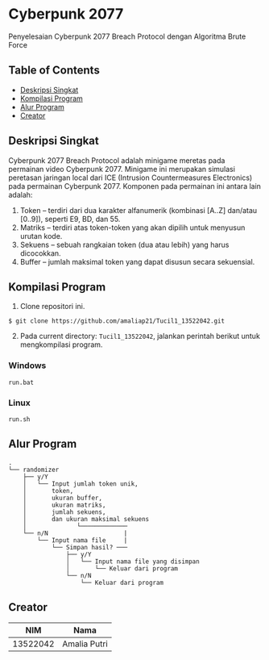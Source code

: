 # Cyberpunk 2077

Penyelesaian Cyberpunk 2077 Breach Protocol dengan Algoritma Brute Force

## Table of Contents

- [Deskripsi Singkat](#deskripsi-singkat)
- [Kompilasi Program](#kompilasi-program)
- [Alur Program](#alur-program)
- [Creator](#creator)

## Deskripsi Singkat

Cyberpunk 2077 Breach Protocol adalah minigame meretas pada permainan video Cyberpunk 2077. Minigame ini merupakan simulasi peretasan jaringan local dari ICE (Intrusion Countermeasures Electronics) pada permainan Cyberpunk 2077. Komponen pada permainan ini antara lain adalah:

1. Token – terdiri dari dua karakter alfanumerik (kombinasi [A..Z] dan/atau [0..9]), seperti E9, BD, dan 55.
2. Matriks – terdiri atas token-token yang akan dipilih untuk menyusun urutan kode.
3. Sekuens – sebuah rangkaian token (dua atau lebih) yang harus dicocokkan.
4. Buffer – jumlah maksimal token yang dapat disusun secara sekuensial.

## Kompilasi Program

1. Clone repositori ini.

```
$ git clone https://github.com/amaliap21/Tucil1_13522042.git
```

2. Pada current directory: `Tucil1_13522042`, jalankan perintah berikut untuk mengkompilasi program.

### Windows

```
run.bat
```

### Linux

```
run.sh
```

## Alur Program

```
.
└── randomizer
    ├── y/Y
    │   └── Input jumlah token unik,
    │       token,
    │       ukuran buffer,
    │       ukuran matriks,
    │       jumlah sekuens,
    │       dan ukuran maksimal sekuens
    │              └─────────────
    └── n/N                     |
        └── Input nama file     |
            └── Simpan hasil? ───
                ├── y/Y
                │   └── Input nama file yang disimpan
                │       └── Keluar dari program
                └── n/N
                    └── Keluar dari program

```

## Creator

| **NIM**  |   **Nama**   |
| :------: | :----------: |
| 13522042 | Amalia Putri |
